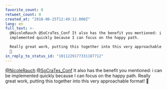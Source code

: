 ```yaml
---
favorite_count: 0
retweet_count: 0
created_at: "2018-06-25T12:49:12.000Z"
lang: en
full_text: >-
  @NicoleRauch @SoCraTes_Conf It also has the benefit you mentioned: i can be
  implemented quickly because I can focus on the happy path. 

  Really great work, putting this together into this very approachable format!
  👏
in_reply_to_status_id: "1011229177331187712"
---
```


[@NicoleRauch](https://twitter.com/NicoleRauch)
[@SoCraTes_Conf](https://twitter.com/SoCraTes_Conf) It also has the benefit you
mentioned: i can be implemented quickly because I can focus on the happy path.
Really great work, putting this together into this very approachable format! 👏
